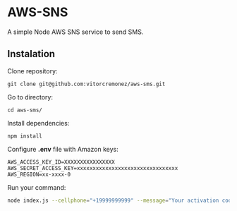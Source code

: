 # AWS-SNS
A simple Node AWS SNS service to send SMS.

## Instalation

Clone repository:
```
git clone git@github.com:vitorcremonez/aws-sms.git
```

Go to directory:
```
cd aws-sms/
```

Install dependencies:
```
npm install
```

Configure **.env** file with Amazon keys:
```
AWS_ACCESS_KEY_ID=XXXXXXXXXXXXXXXX
AWS_SECRET_ACCESS_KEY=xxxxxxxxxxxxxxxxxxxxxxxxxxxxxxxx
AWS_REGION=xx-xxxx-0
```

Run your command:
```sh
node index.js --cellphone="+19999999999" --message="Your activation code is 999-999" --subject="Subject"
```